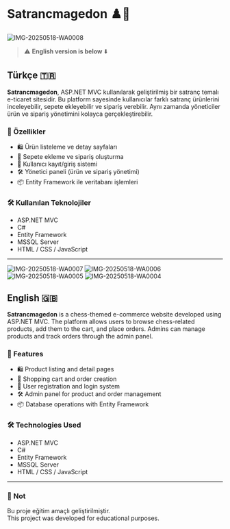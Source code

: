 # Satrancmagedon ♟️🛒

![IMG-20250518-WA0008](https://github.com/user-attachments/assets/d601745c-5237-4215-9b57-09d04c2f7838)

> ⚠️ **English version is below** ⬇️  

## Türkçe 🇹🇷

**Satrancmagedon**, ASP.NET MVC kullanılarak geliştirilmiş bir satranç temalı e-ticaret sitesidir. Bu platform sayesinde kullanıcılar farklı satranç ürünlerini inceleyebilir, sepete ekleyebilir ve sipariş verebilir. Aynı zamanda yöneticiler ürün ve sipariş yönetimini kolayca gerçekleştirebilir.

### 🚀 Özellikler
- 🛍️ Ürün listeleme ve detay sayfaları
- 🧺 Sepete ekleme ve sipariş oluşturma
- 👤 Kullanıcı kayıt/giriş sistemi
- 🛠️ Yönetici paneli (ürün ve sipariş yönetimi)
- 📦 Entity Framework ile veritabanı işlemleri

### 🛠️ Kullanılan Teknolojiler
- ASP.NET MVC
- C#
- Entity Framework
- MSSQL Server
- HTML / CSS / JavaScript

---

![IMG-20250518-WA0007](https://github.com/user-attachments/assets/227ef0c3-cbe4-43b1-a6ec-d503bdf98974)
![IMG-20250518-WA0006](https://github.com/user-attachments/assets/757d8a00-4cf0-483e-96d4-e173dc5e6fb2)
![IMG-20250518-WA0005](https://github.com/user-attachments/assets/e5f8a909-162d-46c3-97a0-68137afed90d)
![IMG-20250518-WA0004](https://github.com/user-attachments/assets/3d237b1b-8667-4d29-89ef-b2a96e31bc96)


## English 🇬🇧

**Satrancmagedon** is a chess-themed e-commerce website developed using ASP.NET MVC. The platform allows users to browse chess-related products, add them to the cart, and place orders. Admins can manage products and track orders through the admin panel.

### 🚀 Features
- 🛍️ Product listing and detail pages
- 🧺 Shopping cart and order creation
- 👤 User registration and login system
- 🛠️ Admin panel for product and order management
- 📦 Database operations with Entity Framework

### 🛠️ Technologies Used
- ASP.NET MVC
- C#
- Entity Framework
- MSSQL Server
- HTML / CSS / JavaScript

---

### 📌 Not
Bu proje eğitim amaçlı geliştirilmiştir.  
This project was developed for educational purposes.

